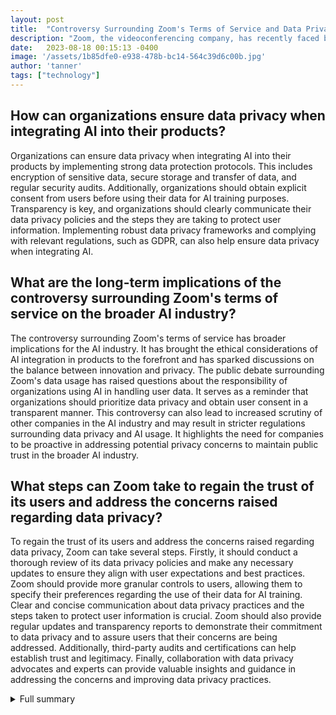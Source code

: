 ```yaml
---
layout: post
title:  "Controversy Surrounding Zoom's Terms of Service and Data Privacy"
description: "Zoom, the videoconferencing company, has recently faced backlash over its terms of service and the use of customer data for AI training. This article provides a summary of the controversy, the measures taken by Zoom, and the implications for data privacy."
date:   2023-08-18 00:15:13 -0400
image: '/assets/1b85dfe0-e938-478b-bc14-564c39d6c00b.jpg'
author: 'tanner'
tags: ["technology"]
---
```


## How can organizations ensure data privacy when integrating AI into their products?
Organizations can ensure data privacy when integrating AI into their products by implementing strong data protection protocols. This includes encryption of sensitive data, secure storage and transfer of data, and regular security audits. Additionally, organizations should obtain explicit consent from users before using their data for AI training purposes. Transparency is key, and organizations should clearly communicate their data privacy policies and the steps they are taking to protect user information. Implementing robust data privacy frameworks and complying with relevant regulations, such as GDPR, can also help ensure data privacy when integrating AI.

## What are the long-term implications of the controversy surrounding Zoom's terms of service on the broader AI industry?
The controversy surrounding Zoom's terms of service has broader implications for the AI industry. It has brought the ethical considerations of AI integration in products to the forefront and has sparked discussions on the balance between innovation and privacy. The public debate surrounding Zoom's data usage has raised questions about the responsibility of organizations using AI in handling user data. It serves as a reminder that organizations should prioritize data privacy and obtain user consent in a transparent manner. This controversy can also lead to increased scrutiny of other companies in the AI industry and may result in stricter regulations surrounding data privacy and AI usage. It highlights the need for companies to be proactive in addressing potential privacy concerns to maintain public trust in the broader AI industry.

## What steps can Zoom take to regain the trust of its users and address the concerns raised regarding data privacy?
To regain the trust of its users and address the concerns raised regarding data privacy, Zoom can take several steps. Firstly, it should conduct a thorough review of its data privacy policies and make any necessary updates to ensure they align with user expectations and best practices. Zoom should provide more granular controls to users, allowing them to specify their preferences regarding the use of their data for AI training. Clear and concise communication about data privacy practices and the steps taken to protect user information is crucial. Zoom should also provide regular updates and transparency reports to demonstrate their commitment to data privacy and to assure users that their concerns are being addressed. Additionally, third-party audits and certifications can help establish trust and legitimacy. Finally, collaboration with data privacy advocates and experts can provide valuable insights and guidance in addressing the concerns and improving data privacy practices.

<details>
  <summary>Full summary</summary>
The controversy surrounding Zoom's terms of service and the use of customer data for AI training has sparked a growing public debate on the ethical implications of AI integration in products. After a recent update to its terms of service, Zoom faced backlash over the suggestion that customer content could be used for AI training without consent. However, the Chief Product Officer clarified that customer content is not used without consent and the terms and blog post were updated to emphasize this.<br><br>To address the privacy concerns raised, Zoom has introduced generative AI features on a free trial basis. This allows customers to decide whether or not to enable these features and share their content for product improvement. However, data privacy advocates and users have expressed concerns about the lack of comprehensive data privacy protections.<br><br>Zoom has made it clear that customer consent is required for using audio, video, or chat content for AI training. While the updated terms of service grant Zoom a license for various purposes, including AI training, Zoom has reassured users that it will not use customer content to train AI models without consent.<br><br>The controversy has led to organizations reevaluating their use of Zoom. Bellingcat, an investigative journalism website, has decided to stop using Zoom Pro and is seeking alternative platforms. Healthcare and education institutions have separate agreements with Zoom that supersede the online terms of service.<br><br>In conclusion, the controversy surrounding Zoom's terms of service highlights the growing scrutiny of AI and data privacy. It underscores the importance of clear communication and user consent when it comes to using customer data for AI training. Zoom has taken steps to address the concerns raised and is working towards building trust with its users. Efforts to comply with data protection regulations and provide control over cookies demonstrate Zoom's commitment to data privacy.
</details>
